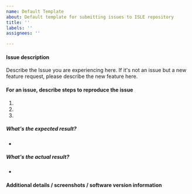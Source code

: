 ```yaml
---
name: Default Template
about: Default template for submitting issues to ISLE repository
title: ''
labels: ''
assignees: ''

---
```


#### Issue description
Describe the Issue you are experiencing here.  If it's not an issue but a new feature request, please describe the new feature here.


#### For an issue, describe steps to reproduce the issue

1.  
2. 
3. 


##### What's the expected result?

-


##### What's the actual result?

-


#### Additional details / screenshots / software version information
